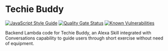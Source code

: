 # Techie Buddy

[![JavaScript Style Guide](https://img.shields.io/badge/code_style-standard-brightgreen.svg)](https://standardjs.com)
[![Quality Gate Status](https://sonarcloud.io/api/project_badges/measure?project=pirixtech_techie-buddy&metric=alert_status)](https://sonarcloud.io/dashboard?id=pirixtech_techie-buddy)
[![Known Vulnerabilities](https://snyk.io/test/github/pirixtech/techie-buddy/badge.svg?targetFile=src/techie/lambda/package.json)](https://snyk.io/test/github/pirixtech/techie-buddy?targetFile=src/techie/lambda/package.json)

Backend Lambda code for Techie Buddy, an Alexa Skill integrated with Conversations capability to guide users through short exercise without need of equipment.
